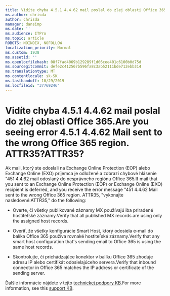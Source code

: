```yaml
---
title: Vidíte chyba 4.5.1 4.4.62 mail poslal do zlej oblasti Office 365. ATTR35?
ms.author: chrisda
author: chrisda
manager: dansimp
ms.date: ''
ms.audience: ITPro
ms.topic: article
ROBOTS: NOINDEX, NOFOLLOW
localization_priority: Normal
ms.custom: 1938
ms.assetid: ''
ms.openlocfilehash: 08f7fad4069b129289f1d06cee401c6100b0d75d
ms.sourcegitcommit: defe2c412567b596fa8c3ab52111bde712ebb314
ms.translationtype: MT
ms.contentlocale: sk-SK
ms.lasthandoff: 10/29/2019
ms.locfileid: "37769246"
---
```

# <a name="are-you-seeing-error-451-4462-mail-sent-to-the-wrong-office-365-region-attr35"></a><span data-ttu-id="8a0dd-103">Vidíte chyba 4.5.1 4.4.62 mail poslal do zlej oblasti Office 365.</span><span class="sxs-lookup"><span data-stu-id="8a0dd-103">Are you seeing error 4.5.1 4.4.62 Mail sent to the wrong Office 365 region.</span></span> <span data-ttu-id="8a0dd-104">ATTR35?</span><span class="sxs-lookup"><span data-stu-id="8a0dd-104">ATTR35?</span></span>

<span data-ttu-id="8a0dd-105">Ak mail, ktorý ste odoslali na Exchange Online Protection (EOP) alebo Exchange Online (EXO) príjemca je odložené a zobrazí chybové hlásenie "451 4.4.62 mail odoslaný do nesprávneho regiónu Office 365.</span><span class="sxs-lookup"><span data-stu-id="8a0dd-105">If mail that you sent to an Exchange Online Protection (EOP) or Exchange Online (EXO) recipient is deferred, and you receive the error message "451 4.4.62 Mail sent to the wrong Office 365 region.</span></span> <span data-ttu-id="8a0dd-106">ATTR35, "vykonajte nasledovné:</span><span class="sxs-lookup"><span data-stu-id="8a0dd-106">ATTR35," do the following:</span></span>

- <span data-ttu-id="8a0dd-107">Overte, či všetky publikované záznamy MX používajú iba priradené hostiteľské záznamy.</span><span class="sxs-lookup"><span data-stu-id="8a0dd-107">Verify that all published MX records are using only the assigned host records.</span></span>

- <span data-ttu-id="8a0dd-108">Overiť, že všetky konfigurácie Smart Host, ktorý odosiela e-mail do balíka Office 365 používa rovnaké hostiteľské záznamy.</span><span class="sxs-lookup"><span data-stu-id="8a0dd-108">Verify that any smart host configuration that's sending email to Office 365 is using the same host records.</span></span>

- <span data-ttu-id="8a0dd-109">Skontrolujte, či prichádzajúce konektor v balíku Office 365 zhoduje adresu IP alebo certifikát odosielajúceho servera.</span><span class="sxs-lookup"><span data-stu-id="8a0dd-109">Verify that inbound connector in Office 365 matches the IP address or certificate of the sending server.</span></span>

<span data-ttu-id="8a0dd-110">Ďalšie informácie nájdete v tejto [technickej podpory KB](https://support.microsoft.com/help/4057301/attr35-response-code-when-mail-is-sent-to-eop-exo).</span><span class="sxs-lookup"><span data-stu-id="8a0dd-110">For more information, see this [support KB](https://support.microsoft.com/help/4057301/attr35-response-code-when-mail-is-sent-to-eop-exo).</span></span>

